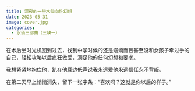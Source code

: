 ```yaml
---
title: 深夜的一些水仙向性幻想
date: 2023-05-31
image: cover.jpg
categories: 
  - 水仙三部曲（三缺一）
--- 
```


在术后坐时光机回到过去，找到中学时候的还是蝈蝻而且甚至没和女孩子牵过手的自己，轻松攻略以后疯狂做爱，满足他的任何幻想和要求。

我想紧紧地抱住他，趴在他耳边低声说我永远爱他永远信任永不背叛。

在第二天早上悄悄消失，留下一张字条：“喜欢吗？这就是你以后的样子。”
